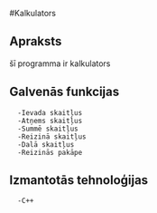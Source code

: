 #Kalkulators
## Apraksts
šī programma ir kalkulators 
## Galvenās funkcijas
      -Ievada skaitļus
      -Atņems skaitļus
      -Summē skaitļus
      -Reizinā skaitļus
      -Dalā skaitļus
      -Reizinās pakāpe
## Izmantotās tehnoloģijas
      -C++

